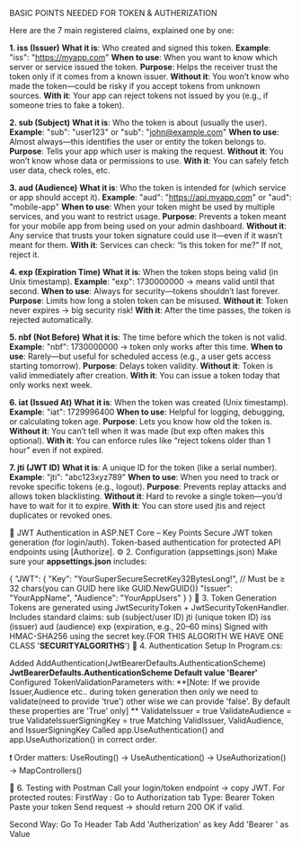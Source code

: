 BASIC POINTS NEEDED FOR TOKEN & AUTHERIZATION

Here are the 7 main registered claims, explained one by one:

**1. iss (Issuer)**
**What it is**: Who created and signed this token.
**Example**: "iss": "https://myapp.com"
**When to use**: When you want to know which server or service issued the token.
**Purpose**: Helps the receiver trust the token only if it comes from a known issuer.
**Without it**: You won’t know who made the token—could be risky if you accept tokens from unknown sources.
**With it**: Your app can reject tokens not issued by you (e.g., if someone tries to fake a token).

**2. sub (Subject)**
**What it is**: Who the token is about (usually the user).
**Example**: "sub": "user123" or "sub": "john@example.com"
**When to use**: Almost always—this identifies the user or entity the token belongs to.
**Purpose**: Tells your app which user is making the request.
**Without it**: You won’t know whose data or permissions to use.
**With it**: You can safely fetch user data, check roles, etc.

**3. aud (Audience)**
**What it is**: Who the token is intended for (which service or app should accept it).
**Example**: "aud": "https://api.myapp.com" or "aud": "mobile-app"
**When to use**: When your token might be used by multiple services, and you want to restrict usage.
**Purpose**: Prevents a token meant for your mobile app from being used on your admin dashboard.
**Without it**: Any service that trusts your token signature could use it—even if it wasn’t meant for them.
**With it**: Services can check: “Is this token for me?” If not, reject it.

**4. exp (Expiration Time)**
**What it is**: When the token stops being valid (in Unix timestamp).
**Example**: "exp": 1730000000 → means valid until that second.
**When to use**: Always for security—tokens shouldn’t last forever.
**Purpose**: Limits how long a stolen token can be misused.
**Without it**: Token never expires → big security risk!
**With it**: After the time passes, the token is rejected automatically.

**5. nbf (Not Before)**
**What it is**: The time before which the token is not valid.
**Example**: "nbf": 1730000000 → token only works after this time.
**When to use**: Rarely—but useful for scheduled access (e.g., a user gets access starting tomorrow).
**Purpose**: Delays token validity.
**Without it**: Token is valid immediately after creation.
**With it**: You can issue a token today that only works next week.

**6. iat (Issued At)**
**What it is**: When the token was created (Unix timestamp).
**Example**: "iat": 1729996400
**When to use**: Helpful for logging, debugging, or calculating token age.
**Purpose**: Lets you know how old the token is.
**Without it**: You can’t tell when it was made (but exp often makes this optional).
**With it**: You can enforce rules like “reject tokens older than 1 hour” even if not expired.

**7. jti (JWT ID)**
**What it is**: A unique ID for the token (like a serial number).
**Example**: "jti": "abc123xyz789"
**When to use**: When you need to track or revoke specific tokens (e.g., logout).
**Purpose**: Prevents replay attacks and allows token blacklisting.
**Without it**: Hard to revoke a single token—you’d have to wait for it to expire.
**With it**: You can store used jtis and reject duplicates or revoked ones.

🔑 JWT Authentication in ASP.NET Core – Key Points
Secure JWT token generation (for login/auth).
Token-based authentication for protected API endpoints using [Authorize].
⚙️ 2. Configuration (appsettings.json)
Make sure your **appsettings.json** includes:

{
  "JWT": {
    "Key": "YourSuperSecureSecretKey32BytesLong!",  // Must be ≥ 32 chars(you can GUID here like GUID.NewGUID())
    "Issuer": "YourAppName",
    "Audience": "YourAppUsers"
  }
}
🧩 3. Token Generation
Tokens are generated using JwtSecurityToken + JwtSecurityTokenHandler.
Includes standard claims:
sub (subject/user ID)
jti (unique token ID)
iss (issuer)
aud (audience)
exp (expiration, e.g., 20–60 mins)
Signed with HMAC-SHA256 using the secret key.(FOR THIS ALGORITH WE HAVE ONE CLASS '**SECURITYALGORITHS**')
🔐 4. Authentication Setup
In Program.cs:

Added AddAuthentication(JwtBearerDefaults.AuthenticationScheme) 
**JwtBearerDefaults.AuthenticationScheme Default value 'Bearer'**
Configured TokenValidationParameters with:
**[Note: If we provide Issuer,Audience etc.. during token generation then only we need to validate(need to provide 'true') other wise we can provide 'false'. By default these properties are 'True' only]
**
ValidateIssuer = true
ValidateAudience = true
ValidateIssuerSigningKey = true
Matching ValidIssuer, ValidAudience, and IssuerSigningKey
Called app.UseAuthentication() and app.UseAuthorization() in correct order.

❗ Order matters:
UseRouting() → UseAuthentication() → UseAuthorization() → MapControllers() 



🧪 6. Testing with Postman
Call your login/token endpoint → copy JWT.
For protected routes:
FirstWay : Go to Authorization tab
Type: Bearer Token
Paste your token
Send request → should return 200 OK if valid.


Second Way: Go To Header Tab
Add 'Autherization' as key
Add 'Bearer <Token>' as Value
